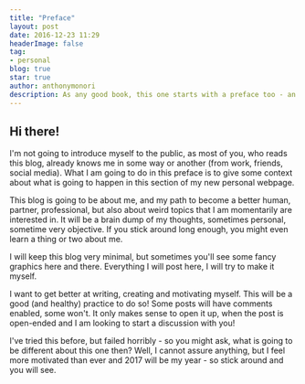 ```yaml
---
title: "Preface"
layout: post
date: 2016-12-23 11:29
headerImage: false
tag:
- personal
blog: true
star: true
author: anthonymonori
description: As any good book, this one starts with a preface too - an informal introduction where I set the expectations of the reader. Let's get started with it!
---
```


## Hi there!

I'm not going to introduce myself to the public, as most of you, who reads this blog, already knows me in some way or another (from work, friends, social media). What I am going to do in this preface is to give some context about what is going to happen in this section of my new personal webpage.

This blog is going to be about me, and my path to become a better human, partner, professional, but also about weird topics that I am momentarily are interested in. It will be a brain dump of my thoughts, sometimes personal, sometime very objective. If you stick around long enough, you might even learn a thing or two about me.

I will keep this blog very minimal, but sometimes you'll see some fancy graphics here and there. Everything I will post here, I will try to make it myself.

I want to get better at writing, creating and motivating myself. This will be a good (and healthy) practice to do so! Some posts will have comments enabled, some won't. It only makes sense to open it up, when the post is open-ended and I am looking to start a discussion with you!

I've tried this before, but failed horribly - so you might ask, what is going to be different about this one then? Well, I cannot assure anything, but I feel more motivated than ever and 2017 will be my year - so stick around and you will see.
